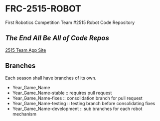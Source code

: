 # FRC-2515-ROBOT
First Robotics Competition Team #2515 Robot Code Repository
## _The End All Be All of Code Repos_

[2515 Team App Site](https://frc2515.teamapp.com)

## Branches
Each season shall have branches of its own.
- Year_Game_Name
- Year_Game_Name-stable :: requires pull request
- Year_Game_Name-fixes :: consolidation branch for pull request
- Year_Game_Name-testing :: testing branch before consolidating fixes
- Year_Game_Name-development :: sub branches for each robot mechanism